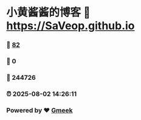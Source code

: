 # 小黄酱酱的博客 :link: https://SaVeop.github.io 
### :page_facing_up: [82](https://SaVeop.github.io/tag.html) 
### :speech_balloon: 0 
### :hibiscus: 244726 
### :alarm_clock: 2025-08-02 14:26:11 
### Powered by :heart: [Gmeek](https://github.com/Meekdai/Gmeek)
